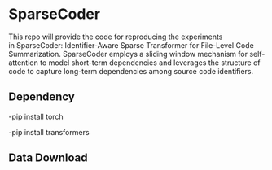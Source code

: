 # SparseCoder

This repo will provide the code for reproducing the experiments in SparseCoder: Identifier-Aware Sparse Transformer for File-Level Code Summarization. SparseCoder employs a sliding window mechanism for self-attention to model short-term dependencies and leverages the structure of code to capture long-term dependencies among source code identifiers.


## Dependency
-pip install torch

-pip install transformers

## Data Download 

##
